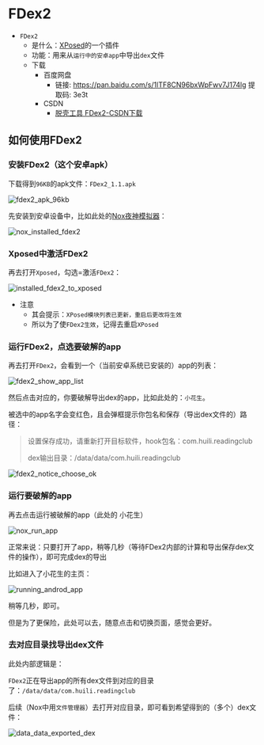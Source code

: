 # FDex2

* `FDex2`
  * 是什么：[XPosed](https://book.crifan.org/books/android_re_xposed_framework/website/)的一个插件
  * 功能：用来从`运行中的安卓app`中导出`dex`文件
  * 下载
    * 百度网盘
      * 链接: https://pan.baidu.com/s/1lTF8CN96bxWpFwv7J174lg 提取码: 3e3t
    * CSDN
      * [脱壳工具 FDex2-CSDN下载](https://download.csdn.net/download/crifan/11057898)

## 如何使用FDex2

### 安装FDex2（这个安卓apk）

下载得到`96KB`的apk文件：`FDex2_1.1.apk`

![fdex2_apk_96kb](../../../../../assets/img/fdex2_apk_96kb.png)

先安装到安卓设备中，比如此处的[Nox夜神模拟器](https://book.crifan.org/books/good_android_emulator_nox/website/)：

![nox_installed_fdex2](../../../../../assets/img/nox_installed_fdex2.png)

### Xposed中激活FDex2

再去打开`Xposed`，勾选=激活`FDex2`：

![installed_fdex2_to_xposed](../../../../../assets/img/installed_fdex2_to_xposed.png)

* 注意
  * 其会提示：`XPosed模块列表已更新，重启后更改将生效`
  * 所以为了使`FDex2生效`，记得去重启`XPosed`

### 运行FDex2，点选要破解的app

再去打开`FDex2`，会看到一个（当前安卓系统已安装的）app的列表：

![fdex2_show_app_list](../../../../../assets/img/fdex2_show_app_list.png)

然后点击对应的，你要破解导出dex的app，比如此处的：`小花生`。

被选中的app名字会变红色，且会弹框提示你包名和保存（导出dex文件的）路径：

> 设置保存成功，请重新打开目标软件，hook包名：com.huili.readingclub
> 
> dex输出目录：/data/data/com.huili.readingclub

![fdex2_notice_choose_ok](../../../../../assets/img/fdex2_notice_choose_ok.png)

### 运行要破解的app

再去点击运行被破解的app（此处的 小花生）

![nox_run_app](../../../../../assets/img/nox_run_app.png)

正常来说：只要打开了app，稍等几秒（等待FDex2内部的计算和导出保存dex文件的操作），即可完成dex的导出

比如进入了小花生的主页：

![running_androd_app](../../../../../assets/img/running_androd_app.png)

稍等几秒，即可。

但是为了更保险，此处可以去，随意点击和切换页面，感觉会更好。

### 去对应目录找导出dex文件

此处内部逻辑是：

`FDex2`正在导出app的所有dex文件到对应的目录了：`/data/data/com.huili.readingclub`

后续（Nox中用`文件管理器`）去打开对应目录，即可看到希望得到的（多个）dex文件：

![data_data_exported_dex](../../../../../assets/img/data_data_exported_dex.png)

